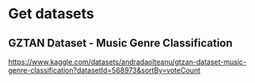 # Get datasets

## GZTAN Dataset - Music Genre Classification

https://www.kaggle.com/datasets/andradaolteanu/gtzan-dataset-music-genre-classification?datasetId=568973&sortBy=voteCount
